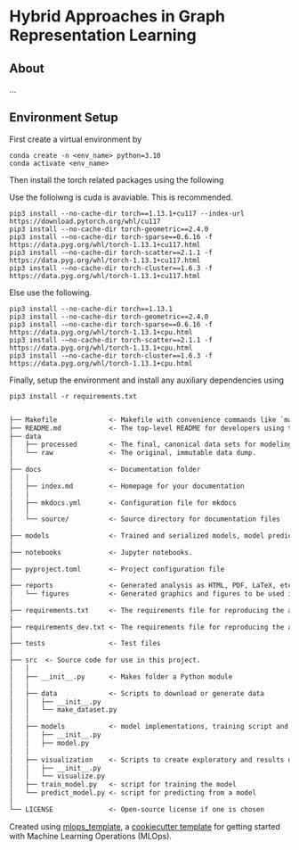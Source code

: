 Hybrid Approaches in Graph Representation Learning
==============================

About
------------
...

Environment Setup
------------
First create a virtual environment by
```
conda create -n <env_name> python=3.10
conda activate <env_name>
```

Then install the torch related packages using the following

Use the folloiwng is cuda is avaviable. This is recommended.
```
pip3 install --no-cache-dir torch==1.13.1+cu117 --index-url https://download.pytorch.org/whl/cu117
pip3 install --no-cache-dir torch-geometric==2.4.0
pip3 install -—no-cache-dir torch-sparse==0.6.16 -f https://data.pyg.org/whl/torch-1.13.1+cu117.html
pip3 install -—no-cache-dir torch-scatter==2.1.1 -f https://data.pyg.org/whl/torch-1.13.1+cu117.html
pip3 install -—no-cache-dir torch-cluster==1.6.3 -f https://data.pyg.org/whl/torch-1.13.1+cu117.html
```

Else use the following.
```
pip3 install --no-cache-dir torch==1.13.1
pip3 install --no-cache-dir torch-geometric==2.4.0
pip3 install -—no-cache-dir torch-sparse==0.6.16 -f https://data.pyg.org/whl/torch-1.13.1+cpu.html
pip3 install -—no-cache-dir torch-scatter==2.1.1 -f https://data.pyg.org/whl/torch-1.13.1+cpu.html
pip3 install -—no-cache-dir torch-cluster==1.6.3 -f https://data.pyg.org/whl/torch-1.13.1+cpu.html
```

Finally, setup the environment and install any auxiliary dependencies using
```
pip3 install -r requirements.txt
```

```txt

├── Makefile             <- Makefile with convenience commands like `make data` or `make train`
├── README.md            <- The top-level README for developers using this project.
├── data
│   ├── processed        <- The final, canonical data sets for modeling.
│   └── raw              <- The original, immutable data dump.
│
├── docs                 <- Documentation folder
│   │
│   ├── index.md         <- Homepage for your documentation
│   │
│   ├── mkdocs.yml       <- Configuration file for mkdocs
│   │
│   └── source/          <- Source directory for documentation files
│
├── models               <- Trained and serialized models, model predictions, or model summaries
│
├── notebooks            <- Jupyter notebooks.
│
├── pyproject.toml       <- Project configuration file
│
├── reports              <- Generated analysis as HTML, PDF, LaTeX, etc.
│   └── figures          <- Generated graphics and figures to be used in reporting
│
├── requirements.txt     <- The requirements file for reproducing the analysis environment
|
├── requirements_dev.txt <- The requirements file for reproducing the analysis environment
│
├── tests                <- Test files
│
├── src  <- Source code for use in this project.
│   │
│   ├── __init__.py      <- Makes folder a Python module
│   │
│   ├── data             <- Scripts to download or generate data
│   │   ├── __init__.py
│   │   └── make_dataset.py
│   │
│   ├── models           <- model implementations, training script and prediction script
│   │   ├── __init__.py
│   │   ├── model.py
│   │
│   ├── visualization    <- Scripts to create exploratory and results oriented visualizations
│   │   ├── __init__.py
│   │   └── visualize.py
│   ├── train_model.py   <- script for training the model
│   └── predict_model.py <- script for predicting from a model
│
└── LICENSE              <- Open-source license if one is chosen
```

Created using [mlops_template](https://github.com/SkafteNicki/mlops_template),
a [cookiecutter template](https://github.com/cookiecutter/cookiecutter) for getting
started with Machine Learning Operations (MLOps).
